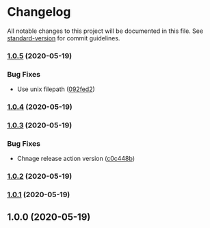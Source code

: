 # Changelog

All notable changes to this project will be documented in this file. See [standard-version](https://github.com/conventional-changelog/standard-version) for commit guidelines.

### [1.0.5](https://github.com/tkottke90/login-helper-aws-cognito/compare/v1.0.4...v1.0.5) (2020-05-19)


### Bug Fixes

* Use unix filepath ([092fed2](https://github.com/tkottke90/login-helper-aws-cognito/commit/092fed22f62cc49a555b9fca2f7ea43954a4bd81))

### [1.0.4](https://github.com/tkottke90/login-helper-aws-cognito/compare/v1.0.3...v1.0.4) (2020-05-19)

### [1.0.3](https://github.com/tkottke90/login-helper-aws-cognito/compare/v1.0.2...v1.0.3) (2020-05-19)


### Bug Fixes

* Chnage release action version ([c0c448b](https://github.com/tkottke90/login-helper-aws-cognito/commit/c0c448baaa4ea7c9b6249631ed20d1db79173afc))

### [1.0.2](https://github.com/tkottke90/login-helper-aws-cognito/compare/v1.0.1...v1.0.2) (2020-05-19)

### [1.0.1](https://github.com/tkottke90/login-helper-aws-cognito/compare/v1.0.0...v1.0.1) (2020-05-19)

## 1.0.0 (2020-05-19)
